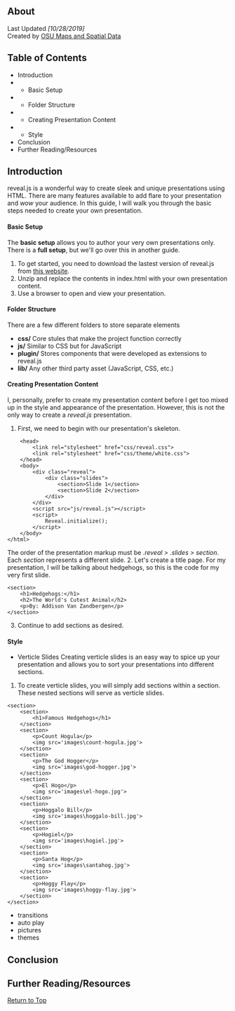 ## About
Last Updated *[10/28/2019]*   
Created by [OSU Maps and Spatial Data](https://info.library.okstate.edu/map-room)


## Table of Contents
- Introduction 
- - Basic Setup
- - Folder Structure
- - Creating Presentation Content
- - Style
- Conclusion
- Further Reading/Resources

## Introduction
reveal.js is a wonderful way to create sleek and unique presentations using HTML.
There are many features available to add flare to your presentation and *wow* your audience.
In this guide, I will walk you through the basic steps needed to create your own presentation.

#### Basic Setup
The **basic setup** allows you to author your very own presentations only. There is a **full setup**, but we'll go over this in another guide. 
1. To get started, you need to download the lastest version of reveal.js from [this website](https://github.com/hakimel/reveal.js/releases).
2. Unzip and replace the contents in index.html with your own presentation content.
3. Use a browser to open and view your presentation.

#### Folder Structure
There are a few different folders to store separate elements
- **css/** Core stules that make the project function correctly
- **js/** Similar to CSS but for JavaScript
- **plugin/** Stores components that were developed as extensions to reveal.js
- **lib/** Any other third party asset (JavaScript, CSS, etc.)

#### Creating Presentation Content
I, personally, prefer to create my presentation content before I get too mixed up in the style and appearance of the presentation. However, this is not the only way to create a *reveal.js* presentation. 

1. First, we need to begin with our presentation's skeleton. 
```<html>
	<head>
		<link rel="stylesheet" href="css/reveal.css">
		<link rel="stylesheet" href="css/theme/white.css">
	</head>
	<body>
		<div class="reveal">
			<div class="slides">
				<section>Slide 1</section>
				<section>Slide 2</section>
			</div>
		</div>
		<script src="js/reveal.js"></script>
		<script>
			Reveal.initialize();
		</script>
	</body>
</html>
```
The order of the presentation markup must be *.reveal > .slides > section*. Each *section* represents a different slide. 
2. Let's create a title page. For my presentation, I will be talking about hedgehogs, so this is the code for my very first slide. 
```
<section>
	<h1>Hedgehogs:</h1>
	<h2>The World's Cutest Animal</h2>
	<p>By: Addison Van Zandbergen</p>	
</section>
```
3. Continue to add sections as desired.

#### Style
- Verticle Slides
Creating verticle slides is an easy way to spice up your presentation and allows you to sort your presentations into different sections.
1. To create verticle slides, you will simply add sections within a section. These nested sections will serve as verticle slides.
```
<section>
	<section>
		<h1>Famous Hedgehogs</h1>
	</section>
	<section>
		<p>Count Hogula</p>
		<img src='images\count-hogula.jpg'>
	</section>
	<section>
		<p>The God Hogger</p>
		<img src='images\god-hogger.jpg'>
	</section>
	<section>
		<p>El Hogo</p>
		<img src='images\el-hogo.jpg'>
	</section>
	<section>
		<p>Hoggalo Bill</p>
		<img src='images\hoggalo-bill.jpg'>
	</section>
	<section>
		<p>Hogiel</p>
		<img src='images\hogiel.jpg'>
	</section>
	<section>
		<p>Santa Hog</p>
		<img src='images\santahog.jpg'>
	</section>
	<section>
		<p>Hoggy Flay</p>
		<img src='images\hoggy-flay.jpg'>
	</section>
</section>
```
- transitions
- auto play
- pictures
- themes

## Conclusion

## Further Reading/Resources


[Return to Top](#about)
